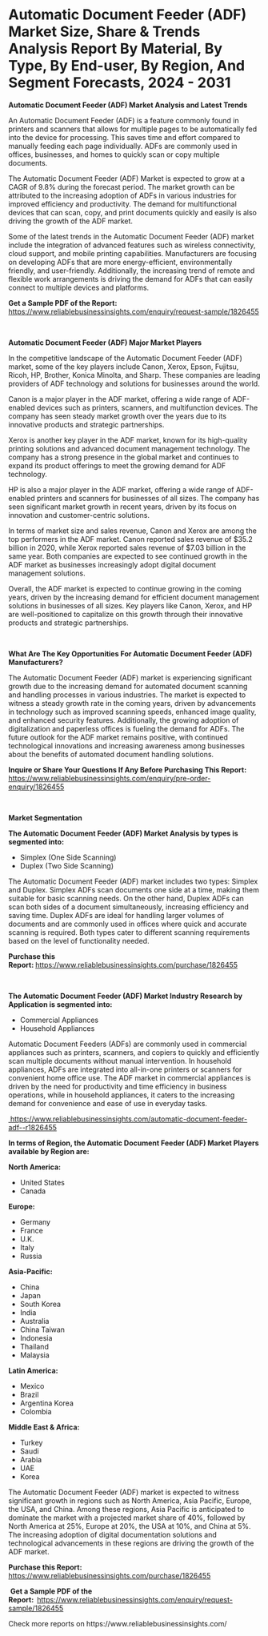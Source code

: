 <p><h1>Automatic Document Feeder (ADF) Market Size, Share & Trends Analysis Report By Material, By Type, By End-user, By Region, And Segment Forecasts, 2024 - 2031</h1></p><p><strong>Automatic Document Feeder (ADF) Market Analysis and Latest Trends</strong></p>
<p><p>An Automatic Document Feeder (ADF) is a feature commonly found in printers and scanners that allows for multiple pages to be automatically fed into the device for processing. This saves time and effort compared to manually feeding each page individually. ADFs are commonly used in offices, businesses, and homes to quickly scan or copy multiple documents.</p><p>The Automatic Document Feeder (ADF) Market is expected to grow at a CAGR of 9.8% during the forecast period. The market growth can be attributed to the increasing adoption of ADFs in various industries for improved efficiency and productivity. The demand for multifunctional devices that can scan, copy, and print documents quickly and easily is also driving the growth of the ADF market.</p><p>Some of the latest trends in the Automatic Document Feeder (ADF) market include the integration of advanced features such as wireless connectivity, cloud support, and mobile printing capabilities. Manufacturers are focusing on developing ADFs that are more energy-efficient, environmentally friendly, and user-friendly. Additionally, the increasing trend of remote and flexible work arrangements is driving the demand for ADFs that can easily connect to multiple devices and platforms.</p></p>
<p><strong>Get a Sample PDF of the Report:&nbsp;</strong> <a href="https://www.reliablebusinessinsights.com/enquiry/request-sample/1826455">https://www.reliablebusinessinsights.com/enquiry/request-sample/1826455</a></p>
<p>&nbsp;</p>
<p><strong>Automatic Document Feeder (ADF) Major Market Players</strong></p>
<p><p>In the competitive landscape of the Automatic Document Feeder (ADF) market, some of the key players include Canon, Xerox, Epson, Fujitsu, Ricoh, HP, Brother, Konica Minolta, and Sharp. These companies are leading providers of ADF technology and solutions for businesses around the world.</p><p>Canon is a major player in the ADF market, offering a wide range of ADF-enabled devices such as printers, scanners, and multifunction devices. The company has seen steady market growth over the years due to its innovative products and strategic partnerships.</p><p>Xerox is another key player in the ADF market, known for its high-quality printing solutions and advanced document management technology. The company has a strong presence in the global market and continues to expand its product offerings to meet the growing demand for ADF technology.</p><p>HP is also a major player in the ADF market, offering a wide range of ADF-enabled printers and scanners for businesses of all sizes. The company has seen significant market growth in recent years, driven by its focus on innovation and customer-centric solutions.</p><p>In terms of market size and sales revenue, Canon and Xerox are among the top performers in the ADF market. Canon reported sales revenue of $35.2 billion in 2020, while Xerox reported sales revenue of $7.03 billion in the same year. Both companies are expected to see continued growth in the ADF market as businesses increasingly adopt digital document management solutions.</p><p>Overall, the ADF market is expected to continue growing in the coming years, driven by the increasing demand for efficient document management solutions in businesses of all sizes. Key players like Canon, Xerox, and HP are well-positioned to capitalize on this growth through their innovative products and strategic partnerships.</p></p>
<p>&nbsp;</p>
<p><strong>What Are The Key Opportunities For Automatic Document Feeder (ADF) Manufacturers?</strong></p>
<p><p>The Automatic Document Feeder (ADF) market is experiencing significant growth due to the increasing demand for automated document scanning and handling processes in various industries. The market is expected to witness a steady growth rate in the coming years, driven by advancements in technology such as improved scanning speeds, enhanced image quality, and enhanced security features. Additionally, the growing adoption of digitalization and paperless offices is fueling the demand for ADFs. The future outlook for the ADF market remains positive, with continued technological innovations and increasing awareness among businesses about the benefits of automated document handling solutions.</p></p>
<p><strong>Inquire or Share Your Questions If Any Before Purchasing This Report:</strong> <a href="https://www.reliablebusinessinsights.com/enquiry/pre-order-enquiry/1826455">https://www.reliablebusinessinsights.com/enquiry/pre-order-enquiry/1826455</a></p>
<p>&nbsp;</p>
<p><strong>Market Segmentation</strong></p>
<p><strong>The Automatic Document Feeder (ADF) Market Analysis by types is segmented into:</strong></p>
<p><ul><li>Simplex (One Side Scanning)</li><li>Duplex (Two Side Scanning)</li></ul></p>
<p><p>The Automatic Document Feeder (ADF) market includes two types: Simplex and Duplex. Simplex ADFs scan documents one side at a time, making them suitable for basic scanning needs. On the other hand, Duplex ADFs can scan both sides of a document simultaneously, increasing efficiency and saving time. Duplex ADFs are ideal for handling larger volumes of documents and are commonly used in offices where quick and accurate scanning is required. Both types cater to different scanning requirements based on the level of functionality needed.</p></p>
<p><strong>Purchase this Report:&nbsp;</strong><a href="https://www.reliablebusinessinsights.com/purchase/1826455">https://www.reliablebusinessinsights.com/purchase/1826455</a></p>
<p>&nbsp;</p>
<p><strong>The Automatic Document Feeder (ADF) Market Industry Research by Application is segmented into:</strong></p>
<p><ul><li>Commercial Appliances</li><li>Household Appliances</li></ul></p>
<p><p>Automatic Document Feeders (ADFs) are commonly used in commercial appliances such as printers, scanners, and copiers to quickly and efficiently scan multiple documents without manual intervention. In household appliances, ADFs are integrated into all-in-one printers or scanners for convenient home office use. The ADF market in commercial appliances is driven by the need for productivity and time efficiency in business operations, while in household appliances, it caters to the increasing demand for convenience and ease of use in everyday tasks.</p></p>
<p><a href="https://www.reliablebusinessinsights.com/automatic-document-feeder-adf--r1826455">&nbsp;https://www.reliablebusinessinsights.com/automatic-document-feeder-adf--r1826455</a></p>
<p><strong>In terms of Region, the Automatic Document Feeder (ADF) Market Players available by Region are:</strong></p>
<p>
    <p> <strong> North America: </strong>
        <ul>
            <li>United States</li>
            <li>Canada</li>
        </ul>
        </p> 
    <p> <strong> Europe: </strong>
        <ul>
            <li>Germany</li>
            <li>France</li>
            <li>U.K.</li>
            <li>Italy</li>
            <li>Russia</li>
        </ul>
        </p> 
    <p> <strong> Asia-Pacific: </strong>
        <ul>
            <li>China</li>
            <li>Japan</li>
            <li>South Korea</li>
            <li>India</li>
            <li>Australia</li>
            <li>China Taiwan</li>
            <li>Indonesia</li>
            <li>Thailand</li>
            <li>Malaysia</li>
        </ul>
        </p> 
    <p> <strong> Latin America: </strong>
        <ul>
            <li>Mexico</li>
            <li>Brazil</li>
            <li>Argentina Korea</li>
            <li>Colombia</li>
        </ul>
        </p> 
    <p> <strong> Middle East & Africa: </strong>
        <ul>
            <li>Turkey</li>
            <li>Saudi</li>
            <li>Arabia</li>
            <li>UAE</li>
            <li>Korea</li>
        </ul>
    </p>
    </p>
<p><p>The Automatic Document Feeder (ADF) market is expected to witness significant growth in regions such as North America, Asia Pacific, Europe, the USA, and China. Among these regions, Asia Pacific is anticipated to dominate the market with a projected market share of 40%, followed by North America at 25%, Europe at 20%, the USA at 10%, and China at 5%. The increasing adoption of digital documentation solutions and technological advancements in these regions are driving the growth of the ADF market.</p></p>
<p><strong>Purchase this Report: </strong><a href="https://www.reliablebusinessinsights.com/purchase/1826455">https://www.reliablebusinessinsights.com/purchase/1826455</a></p>
<p>&nbsp;<strong>Get a Sample PDF of the Report:&nbsp;&nbsp;</strong><a href="https://www.reliablebusinessinsights.com/enquiry/request-sample/1826455">https://www.reliablebusinessinsights.com/enquiry/request-sample/1826455</a></p>
<p><strong></strong></p>
<p>Check more reports on https://www.reliablebusinessinsights.com/</p>